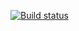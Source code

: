[![Build status](https://ci.appveyor.com/api/projects/status/cv1afiu8g3kxfj6l?svg=true)](https://ci.appveyor.com/project/YuliyaStudent/pageobjects)
